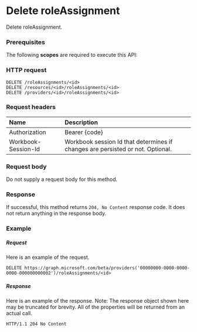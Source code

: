 # Delete roleAssignment

Delete roleAssignment.
### Prerequisites
The following **scopes** are required to execute this API: 
### HTTP request
<!-- { "blockType": "ignored" } -->
```http
DELETE /roleAssignments/<id>
DELETE /resources/<id>/roleAssignments/<id>
DELETE /providers/<id>/roleAssignments/<id>

```
### Request headers
| Name       | Description|
|:---------------|:----------|
| Authorization  | Bearer {code}|
| Workbook-Session-Id  | Workbook session Id that determines if changes are persisted or not. Optional.|

### Request body
Do not supply a request body for this method.


### Response
If successful, this method returns `204, No Content` response code. It does not return anything in the response body.

### Example
##### Request
Here is an example of the request.
<!-- {
  "blockType": "request",
  "name": "delete_roleassignment"
}-->
```http
DELETE https://graph.microsoft.com/beta/providers('00000000-0000-0000-0000-000000000002')/roleAssignments/<id>
```
##### Response
Here is an example of the response. Note: The response object shown here may be truncated for brevity. All of the properties will be returned from an actual call.
<!-- {
  "blockType": "response",
  "truncated": true
} -->
```http
HTTP/1.1 204 No Content
```

<!-- uuid: 8fcb5dbc-d5aa-4681-8e31-b001d5168d79
2015-10-25 14:57:30 UTC -->
<!-- {
  "type": "#page.annotation",
  "description": "Delete roleAssignment",
  "keywords": "",
  "section": "documentation",
  "tocPath": ""
}-->